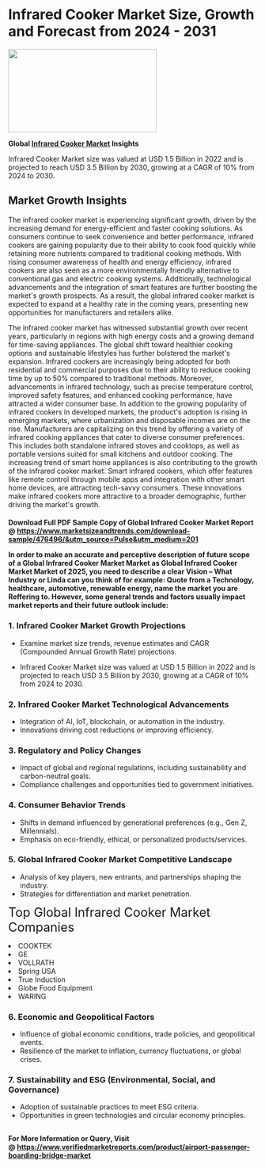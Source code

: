 <H1>Infrared Cooker Market Size, Growth and Forecast from 2024 - 2031</H1><img class="aligncenter size-medium wp-image-584254" src="https://thirdeyenews.in/wp-content/uploads/2024/09/Global-Market-Research-300x168.jpeg" alt="" width="300" height="168" /><p><strong>Global&nbsp;<a href="https://www.marketsizeandtrends.com/download-sample/476496/&amp;utm_source=Pulse&amp;utm_medium=201">Infrared Cooker Market</a> Insights</strong></p><p>Infrared Cooker Market size was valued at USD 1.5 Billion in 2022 and is projected to reach USD 3.5 Billion by 2030, growing at a CAGR of 10% from 2024 to 2030.</p><p><h2>Market Growth Insights</h2> The infrared cooker market is experiencing significant growth, driven by the increasing demand for energy-efficient and faster cooking solutions. As consumers continue to seek convenience and better performance, infrared cookers are gaining popularity due to their ability to cook food quickly while retaining more nutrients compared to traditional cooking methods. With rising consumer awareness of health and energy efficiency, infrared cookers are also seen as a more environmentally friendly alternative to conventional gas and electric cooking systems. Additionally, technological advancements and the integration of smart features are further boosting the market's growth prospects. As a result, the global infrared cooker market is expected to expand at a healthy rate in the coming years, presenting new opportunities for manufacturers and retailers alike. <p><a href="#"></a></p> The infrared cooker market has witnessed substantial growth over recent years, particularly in regions with high energy costs and a growing demand for time-saving appliances. The global shift toward healthier cooking options and sustainable lifestyles has further bolstered the market's expansion. Infrared cookers are increasingly being adopted for both residential and commercial purposes due to their ability to reduce cooking time by up to 50% compared to traditional methods. Moreover, advancements in infrared technology, such as precise temperature control, improved safety features, and enhanced cooking performance, have attracted a wider consumer base. In addition to the growing popularity of infrared cookers in developed markets, the product's adoption is rising in emerging markets, where urbanization and disposable incomes are on the rise. Manufacturers are capitalizing on this trend by offering a variety of infrared cooking appliances that cater to diverse consumer preferences. This includes both standalone infrared stoves and cooktops, as well as portable versions suited for small kitchens and outdoor cooking. The increasing trend of smart home appliances is also contributing to the growth of the infrared cooker market. Smart infrared cookers, which offer features like remote control through mobile apps and integration with other smart home devices, are attracting tech-savvy consumers. These innovations make infrared cookers more attractive to a broader demographic, further driving the market's growth. <h4></p><p><span class=""><strong>Download Full PDF Sample Copy of Global Infrared Cooker Market Report</strong> @ <a href="https://www.marketsizeandtrends.com/download-sample/476496/&amp;utm_source=Pulse&amp;utm_medium=201" target="_blank">https://www.marketsizeandtrends.com/download-sample/476496/&amp;utm_source=Pulse&amp;utm_medium=201</a></span></p><p>In order to make an accurate and perceptive description of future scope of a Global&nbsp;Infrared Cooker Market Market as Global&nbsp;Infrared Cooker Market Market of 2025, you need to describe a clear Vision &ndash; What Industry or Linda can you think of for example: Quote from a Technology, healthcare, automotive, renewable energy, name the market you are Reffering to. However, some general trends and factors usually impact market reports and their future outlook include:</p><h3>1.&nbsp;<strong>Infrared Cooker Market Growth Projections</strong></h3><ul><li>Examine market size trends, revenue estimates and CAGR (Compounded Annual Growth Rate) projections.</li><li><p>Infrared Cooker Market size was valued at USD 1.5 Billion in 2022 and is projected to reach USD 3.5 Billion by 2030, growing at a CAGR of 10% from 2024 to 2030.</p></li></ul><h3>2.&nbsp;<strong>Infrared Cooker Market Technological Advancements</strong></h3><ul><li>Integration of AI, IoT, blockchain, or automation in the industry.</li><li>Innovations driving cost reductions or improving efficiency.</li></ul><h3>3.&nbsp;<strong>Regulatory and Policy Changes</strong></h3><ul><li>Impact of global and regional regulations, including sustainability and carbon-neutral goals.</li><li>Compliance challenges and opportunities tied to government initiatives.</li></ul><h3>4.&nbsp;<strong>Consumer Behavior Trends</strong></h3><ul><li>Shifts in demand influenced by generational preferences (e.g., Gen Z, Millennials).</li><li>Emphasis on eco-friendly, ethical, or personalized products/services.</li></ul><h3>5.&nbsp;<strong>Global Infrared Cooker Market Competitive Landscape</strong></h3><ul><li>Analysis of key players, new entrants, and partnerships shaping the industry.</li><li>Strategies for differentiation and market penetration.</li></ul><p data-pm-slice="1 1 []"><span style="color: inherit; font-family: inherit; font-size: 25px;">Top Global Infrared Cooker Market Companies</span></p><div class="" data-test-id=""><p><li>COOKTEK</li><li> GE</li><li> VOLLRATH</li><li> Spring USA</li><li> True Induction</li><li> Globe Food Equipment</li><li> WARING</li></p></div><h3>6.&nbsp;<strong>Economic and Geopolitical Factors</strong></h3><ul><li>Influence of global economic conditions, trade policies, and geopolitical events.</li><li>Resilience of the market to inflation, currency fluctuations, or global crises.</li></ul><h3>7.&nbsp;<strong>Sustainability and ESG (Environmental, Social, and Governance)</strong></h3><ul><li>Adoption of sustainable practices to meet ESG criteria.</li><li>Opportunities in green technologies and circular economy principles.</li></ul><h2><strong style="font-size: 14px;">For More Information or Query, Visit @&nbsp;</strong><a style="background-color: #ffffff; font-size: 14px;" href="https://www.marketsizeandtrends.com/report/infrared-cooker-market/" target="_blank">https://www.verifiedmarketreports.com/product/airport-passenger-boarding-bridge-market</a></h2>
